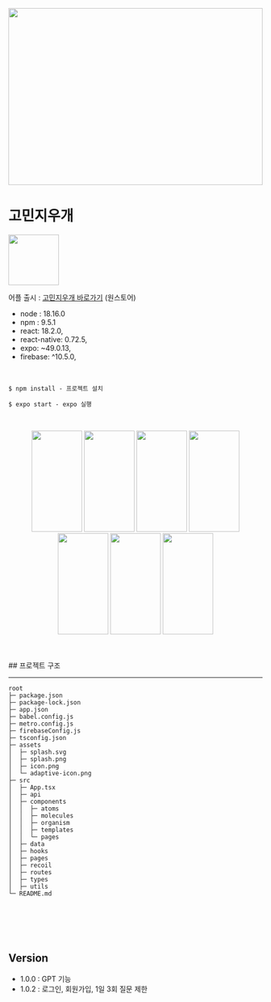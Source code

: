 <center>

<img
    src="https://github.com/gwanhun1/mini/assets/110619143/525d92f9-7248-4a34-9739-7c9e9fb2b36f"
    width="100%"
    height="350"
  /> </center>

<h1> 고민지우개 </h1>

<img
    src="https://github.com/gwanhun1/mini/assets/110619143/120d9585-c2b8-4bcd-9df3-3e27ddf3bca1"
    width="100"
    height="100"
  />

어플 출시 : [고민지우개 바로가기](https://m.onestore.co.kr/mobilepoc/apps/appsDetail.omp?prodId=0000772270 "원스토어 '고민지우개' 출시 🎉") (원스토어)

- node : 18.16.0
- npm : 9.5.1
- react: 18.2.0,
- react-native: 0.72.5,
- expo: ~49.0.13,
- firebase: ^10.5.0,

<br />

```
$ npm install - 프로젝트 설치

$ expo start - expo 실행
```

<br />

<center>

<img
    src="https://github.com/gwanhun1/mini/assets/110619143/e542ea9a-7142-46c0-952b-9221062d6149"
    width="100"
    height="200"
  /> <img
    src="https://github.com/gwanhun1/mini/assets/110619143/fb211adb-8bf2-4179-9e79-32f71a5fec55"
    width="100"
    height="200"
  /> <img
    src="https://github.com/gwanhun1/mini/assets/110619143/af2421a3-ac67-4f5d-ac6f-04c6a7a54276"
    width="100"
    height="200"
  /> <img
    src="https://github.com/gwanhun1/mini/assets/110619143/caee2c64-4662-454f-9d58-ba73b06d926b"
    width="100"
    height="200"
  /> <img
    src="https://github.com/gwanhun1/mini/assets/110619143/da62ad42-ae18-4918-9bad-be9d92054593"
    width="100"
    height="200"
  /> <img
    src="https://github.com/gwanhun1/mini/assets/110619143/a62870e9-3216-4daf-9e73-fb4f898958bb"
    width="100"
    height="200"
  /> <img
    src="https://github.com/gwanhun1/mini/assets/110619143/36974458-0e33-416f-96c2-7a1334f2de15"
    width="100"
    height="200"
  />

</center>
<br /><br />
## 프로젝트 구조

---

```
root
├─ package.json
├─ package-lock.json
├─ app.json
├─ babel.config.js
├─ metro.config.js
├─ firebaseConfig.js
├─ tsconfig.json
├─ assets
│  ├─ splash.svg
│  ├─ splash.png
│  ├─ icon.png
│  └─ adaptive-icon.png
├─ src
│  ├─ App.tsx
│  ├─ api
│  ├─ components
│  │  ├─ atoms
│  │  ├─ molecules
│  │  ├─ organism
│  │  ├─ templates
│  │  └─ pages
│  ├─ data
│  ├─ hooks
│  ├─ pages
│  ├─ recoil
│  ├─ routes
│  ├─ types
│  ├─ utils
└─ README.md
```

<br />

<br /><br />

## Version

- 1.0.0 : GPT 기능 <br/>
- 1.0.2 : 로그인, 회원가입, 1일 3회 질문 제한
